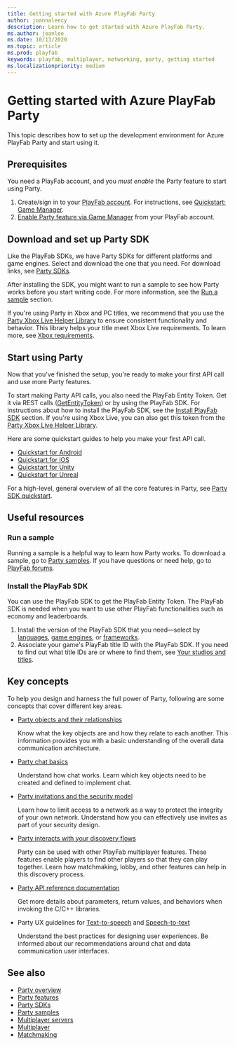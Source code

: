 ```yaml
---
title: Getting started with Azure PlayFab Party
author: joannaleecy
description: Learn how to get started with Azure PlayFab Party.
ms.author: joanlee
ms.date: 10/13/2020
ms.topic: article
ms.prod: playfab
keywords: playfab, multiplayer, networking, party, getting started
ms.localizationpriority: medium
---
```


# Getting started with Azure PlayFab Party

This topic describes how to set up the development environment for Azure PlayFab Party and start using it.

## Prerequisites

You need a PlayFab account, and you *must enable* the Party feature to start using Party. 

1. Create/sign in to your [PlayFab account](https://playfab.com). For instructions, see [Quickstart: Game Manager](../../../gamemanager/quickstart.md).
1. [Enable Party feature via Game Manager](enable-party.md) from your PlayFab account.

## Download and set up Party SDK

Like the PlayFab SDKs, we have Party SDKs for different platforms and game engines. Select and download the one that you need. For download links, see [Party SDKs](party-sdks.md).

After installing the SDK, you might want to run a sample to see how Party works before you start writing code. For more information, see the [Run a sample](#run-a-sample) section.

If you're using Party in Xbox and PC titles, we recommend that you use the [Party Xbox Live Helper Library](party-xbox-live-guide.md) to ensure consistent functionality and behavior. This library helps your title meet Xbox Live requirements. To learn more, see [Xbox requirements](xbox-requirements.md).

## Start using Party

Now that you've finished the setup, you're ready to make your first API call and use more Party features.

To start making Party API calls, you also need the PlayFab Entity Token. Get it via REST calls ([GetEntityToken](https://docs.microsoft.com/rest/api/playfab/authentication/authentication/getentitytoken)) or by using the PlayFab SDK. For instructions about how to install the PlayFab SDK, see the [Install PlayFab SDK](#install-the-playfab-sdk) section. If you're using Xbox Live, you can also get this token from the [Party Xbox Live Helper Library](party-xbox-live-guide.md).

Here are some quickstart guides to help you make your first API call.
* [Quickstart for Android](android-specific-requirements.md)
* [Quickstart for iOS](ios-specific-requirements.md)
* [Quickstart for Unity](party-unity-plugin-quickstart.md)
* [Quickstart for Unreal](party-unreal-engine-oss-quickstart.md)

For a high-level, general overview of all the core features in Party, see [Party SDK quickstart](quickstart.md).

## Useful resources

### Run a sample

Running a sample is a helpful way to learn how Party works. To download a sample, go to [Party samples](party-samples.md). If you have questions or need help, go to [PlayFab forums](https://community.playfab.com/index.html).

### Install the PlayFab SDK

You can use the PlayFab SDK to get the PlayFab Entity Token. The PlayFab SDK is needed when you want to use other PlayFab functionalities such as economy and leaderboards.

1. Install the version of the PlayFab SDK that you need&mdash;select by [languages](https://docs.microsoft.com/gaming/playfab/sdks/languages/), [game engines](https://docs.microsoft.com/gaming/playfab/sdks/game-engines/), or [frameworks](https://docs.microsoft.com/gaming/playfab/sdks/frameworks/).
1. Associate your game's PlayFab title ID with the PlayFab SDK. If you need to find out what title IDs are or where to find them, see [Your studios and titles](../../../gamemanager/quickstart.md#your-studios-and-titles).

## Key concepts

To help you design and harness the full power of Party, following are some concepts that cover different key areas.

- [Party objects and their relationships](concepts-objects.md)

    Know what the key objects are and how they relate to each another. This information provides you with a basic understanding of the overall data communication architecture.

- [Party chat basics](concepts-chat.md)

    Understand how chat works. Learn which key objects need to be created and defined to implement chat.

- [Party invitations and the security model](concepts-invitations-security-model.md)

    Learn how to limit access to a network as a way to protect the integrity of your own network. Understand how you can effectively use invites as part of your security design.

- [Party interacts with your discovery flows](concepts-discovery.md)

    Party can be used with other PlayFab multiplayer features. These features enable players to find other players so that they can play together. Learn how matchmaking, lobby, and other features can help in this discovery process.

* [Party API reference documentation](reference/party_members.md)

    Get more details about parameters, return values, and behaviors when invoking the C/C++ libraries.

* Party UX guidelines for [Text-to-speech](party-text-to-speech-ux-guidelines.md) and [Speech-to-text](party-speech-to-text-ux-guidelines.md)

    Understand the best practices for designing user experiences. Be informed about our recommendations around chat and data communication user interfaces.

## See also

* [Party overview](index.md)
* [Party features](party-features.md)
* [Party SDKs](party-sdks.md)
* [Party samples](party-samples.md)
* [Multiplayer servers](../servers/index.md)
* [Multiplayer](../mpintro.md)
* [Matchmaking](../matchmaking/index.md)